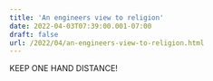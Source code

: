 ```yaml
---
title: 'An engineers view to religion'
date: 2022-04-03T07:39:00.001-07:00
draft: false
url: /2022/04/an-engineers-view-to-religion.html
---
```


KEEP ONE HAND DISTANCE!